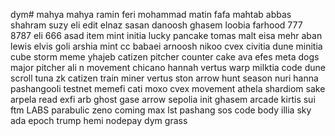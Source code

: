 dym# mahya
mahya
ramin
feri
mohammad
matin
fafa
mahtab
abbas
shahram
suzy
eli
edit
elnaz
sasan
danoosh
ghasem
loobia
farhood
777
8787
eli 666
asad
item
mint
initia
lucky
pancake
tomas
malt
eisa
mehr
aban
lewis
elvis
goli
arshia
mint
cc
babaei
arnoosh
nikoo
cvex
civitia
dune
minitia
cube
storm
meme
yhajeb
catizen
pitcher
counter
cake
ava
efes
meta
dogs
major
pitcher
ali n
movement
chicano
hannah
vertus
warp
milktia
code
dune
scroll
tuna
zk
catizen
train miner
vertus
ston
arrow
hunt
season
nuri
hanna
pashangooli
testnet
memefi
cati
moxo
cvex
movement
athela
shardiom
sake
arpela
read
exfi
arb
ghost gase
arrow
sepolia
init
ghasem
arcade
kirtis
sui
ftm
LABS
parabulic
zeno
coming
max
lst
pashang
sos
code
body
illia
sky
ada
epoch
trump
hemi
nodepay
dym
grass
